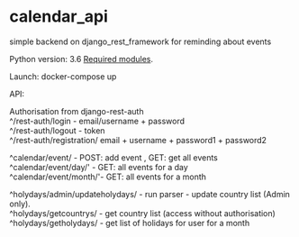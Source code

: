 # calendar_api
simple backend on django_rest_framework for reminding about events

Python version: 3.6
[Required modules](../master/req.txt).

Launch: docker-compose up

API:

Authorisation from django-rest-auth<br/>
^/rest-auth/login  - email/username + password<br/>
^/rest-auth/logout - token<br/>
^/rest-auth/registration/ email + username + password1 + password2<br/>

^calendar/event/ - POST: add event , GET: get all events<br/>
^calendar/event/day/' - GET: all events for a day<br/>
^calendar/event/month/'- GET: all events for a month<br/>

^holydays/admin/updateholydays/ - run parser - update country list (Admin only).<br/>
^holydays/getcountrys/ - get country list  (access without authorisation)<br/>
^holydays/getholydays/ - get list of holidays for user for a month<br/>